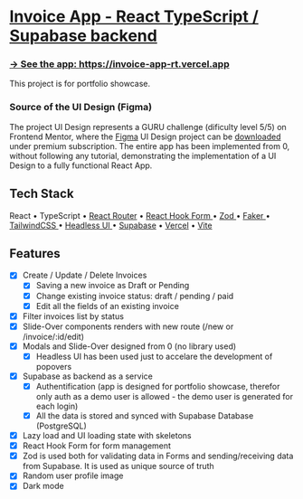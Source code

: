 # <a href="https://invoice-app-rt.vercel.app"  target="_blank">Invoice App - React TypeScript / Supabase backend</a>

### <a href="https://invoice-app-rt.vercel.app"  target="_blank">→ See the app: https://invoice-app-rt.vercel.app</a>

<p>
   This project is for portfolio showcase.

### Source of the UI Design (Figma)

The project UI Design represents a GURU challenge (dificulty level 5/5) on Frontend Mentor, where the <a href="https://www.frontendmentor.io/challenges/invoice-app-i7KaLTQjl" target="_blank">Figma</a> UI Design project can be <a href="https://www.frontendmentor.io/challenges/invoice-app-i7KaLTQjl" target="_blank">downloaded</a> under premium subscription. The entire app has been implemented from 0, without following any tutorial, demonstrating the implementation of a UI Design to a fully functional React App.

</p>

## Tech Stack

React • TypeScript • <a href="https://reactrouter.com/en/main" target="_blank">React Router</a> • <a href="https://react-hook-form.com/" target="_blank">React Hook Form </a> • <a href="https://zod.dev/" target="_blank"> Zod </a> • <a href="https://fakerjs.dev/" target="_blank">Faker
</a> • <a href="https://tailwindcss.com/" target="_blank">TailwindCSS
</a> • <a href="https://headlessui.com/" target="_blank">Headless UI
</a> • <a href="https://supabase.com/" target="_blank">Supabase</a> • <a href="https://vercel.com/" target="_blank">Vercel</a> •
<a href="https://vitejs.dev/" target="_blank">Vite</a>

## Features

- [x] Create / Update / Delete Invoices
  - [x] Saving a new invoice as Draft or Pending
  - [x] Change existing invoice status: draft / pending / paid
  - [x] Edit all the fields of an existing invoice
- [x] Filter invoices list by status
- [x] Slide-Over components renders with new route (/new or /invoice/:id/edit)
- [x] Modals and Slide-Over designed from 0 (no library used)
  - [x] Headless UI has been used just to accelare the development of popovers
- [x] Supabase as backend as a service
  - [x] Authentification (app is designed for portfolio showcase, therefor only auth as a demo user is allowed - the demo user is generated for each login)
  - [x] All the data is stored and synced with Supabase Database (PostgreSQL)
- [x] Lazy load and UI loading state with skeletons
- [x] React Hook Form for form management
- [x] Zod is used both for validating data in Forms and sending/receiving data from Supabase. It is used as unique source of truth
- [x] Random user profile image
- [x] Dark mode
